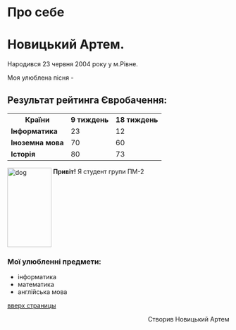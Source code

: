 # Про себе
<h1>Новицький Артем.</h1>
<p>Народився 23 червня 2004 року у м.Рівне.</p>
<p>Моя улюблена пісня - <a href = "https://www.youtube.com/watch?v=dQw4w9WgXcQ"> </a> </p>

<h2>Результат рейтинга Євробачення: </h2>
<table>
  <tr>
    <th><strong>Країни</strong></th>
    <th>9 тиждень</th>
    <th>18 тиждень</th>
  </tr>
  <tr>
    <td><strong>Інформатика</strong></td>
    <td>23</td>
    <td>12</td>
  </tr>
  <tr>
    <td><strong>Іноземна мова</strong></td>
    <td>70</td>
    <td>60</td>
  </tr>
  <tr>
    <td><strong>Історія</strong></td>
    <td>80</td>
    <td>73</td>
  </tr>
</table>

<p><img src="https://dictionary.cambridge.org/ru/images/thumb/dog_noun_001_04904.jpg?version=5.0.234" alt="dog" width="100" height="180" align="top"/>
<strong>Привіт!</strong> Я студент групи ПМ-2</p>

<h3>Мої улюбленні предмети: </h3>
<ul>
  <li> інформатика</li>
  <li> математика</li>
  <li> англійська мова</li>
</ul> 

<a href="#" onClick="scroll(0,0); return false" title="наверх">вверх страницы</a>

<p align="right">Створив Новицький Артем</p>
